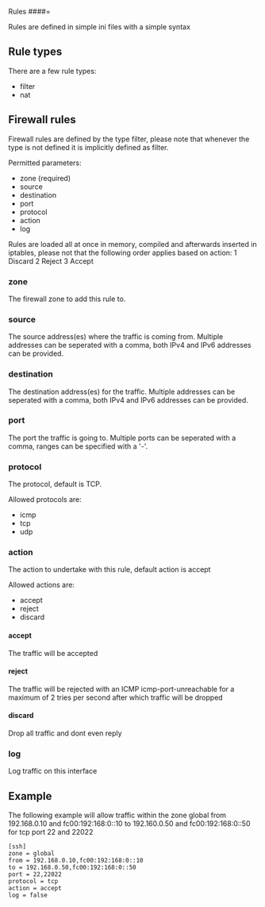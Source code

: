Rules
####=

Rules are defined in simple ini files with a simple syntax

Rule types
----------
There are a few rule types:
  * filter
  * nat

Firewall rules
--------------
Firewall rules are defined by the type filter, please note that whenever
the type is not defined it is implicitly defined as filter.

Permitted parameters:
  * zone (required)
  * source
  * destination
  * port
  * protocol
  * action 
  * log

Rules are loaded all at once in memory, compiled and afterwards inserted in 
iptables, please not that the following order applies based on action:
  1 Discard
  2 Reject
  3 Accept

### zone
The firewall zone to add this rule to.

### source
The source address(es) where the traffic is coming from. Multiple addresses can be seperated with a comma, both IPv4 and IPv6 addresses can be provided.

### destination
The destination address(es) for the traffic. Multiple addresses can be seperated with a comma, both IPv4 and IPv6 addresses can be provided.

### port
The port the traffic is going to. Multiple ports can be seperated with a comma, ranges can be specified with a '-'.

### protocol
The protocol, default is TCP.

Allowed protocols are:
  * icmp
  * tcp
  * udp

### action
The action to undertake with this rule, default action is accept

Allowed actions are:
  * accept
  * reject
  * discard

#### accept 
The traffic will be accepted

#### reject 
The traffic will be rejected with an ICMP icmp-port-unreachable for a 
maximum of 2 tries per second after which traffic will be dropped

#### discard 
Drop all traffic and dont even reply

### log
Log traffic on this interface

## Example
The following example will allow traffic within the zone global from 192.168.0.10 and fc00:192:168:0::10 to 192.160.0.50 and fc00:192:168:0::50 for tcp port 22 and 22022
```dosini
[ssh]
zone = global
from = 192.168.0.10,fc00:192:168:0::10
to = 192.168.0.50,fc00:192:168:0::50
port = 22,22022
protocol = tcp
action = accept
log = false
```
